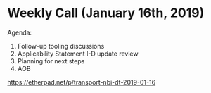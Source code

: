 # Weekly Call (January 16th, 2019)

Agenda:
1) Follow-up tooling discussions
2) Applicability Statement I-D update review
3) Planning for next steps
4) AOB

https://etherpad.net/p/transport-nbi-dt-2019-01-16
